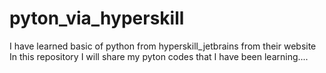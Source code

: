 # pyton_via_hyperskill
I have learned basic of python from hyperskill_jetbrains from their website
In this repository I will share my pyton codes that I have been learning....
